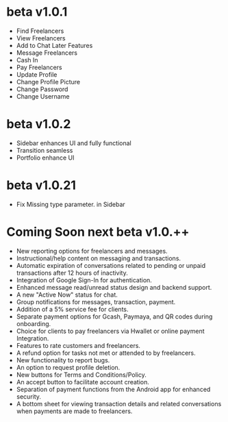 # beta v1.0.1
- Find Freelancers
- View Freelancers
- Add to Chat Later Features
- Message Freelancers
- Cash In
- Pay Freelancers
- Update Profile
- Change Profile Picture
- Change Password
- Change Username

# beta v1.0.2
- Sidebar enhances UI and fully functional
- Transition seamless
- Portfolio enhance UI

# beta v1.0.21
- Fix Missing type parameter. in Sidebar


# Coming Soon next beta v1.0.++
- New reporting options for freelancers and messages.
- Instructional/help content on messaging and transactions.
- Automatic expiration of conversations related to pending or unpaid transactions after 12 hours of inactivity.
- Integration of Google Sign-In for authentication.
- Enhanced message read/unread status design and backend support.
- A new "Active Now" status for chat.
- Group notifications for messages, transaction, payment.
- Addition of a 5% service fee for clients.
- Separate payment options for Gcash, Paymaya, and QR codes during onboarding.
- Choice for clients to pay freelancers via Hwallet or online payment Integration.
- Features to rate customers and freelancers.
- A refund option for tasks not met or attended to by freelancers.
- New functionality to report bugs.
- An option to request profile deletion.
- New buttons for Terms and Conditions/Policy.
- An accept button to facilitate account creation.
- Separation of payment functions from the Android app for enhanced security.
- A bottom sheet for viewing transaction details and related conversations when payments are made to freelancers.
